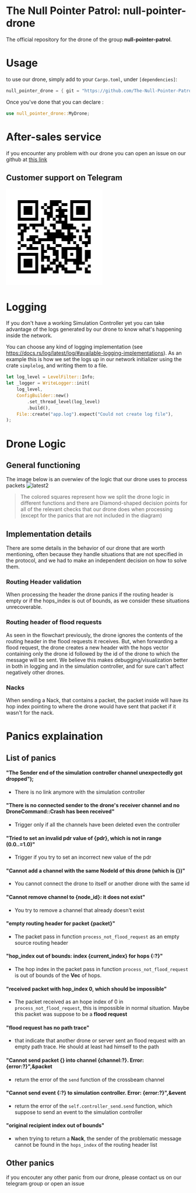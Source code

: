 # The Null Pointer Patrol: null-pointer-drone
The official repository for the drone of the group **null-pointer-patrol**.
# Usage
to use our drone, simply add to your `Cargo.toml`, under `[dependencies]`:
``` rust
null_pointer_drone = { git = "https://github.com/The-Null-Pointer-Patrol/null-pointer-drone.git"}
```
Once you've done that you can declare :
``` rust 
use null_pointer_drone::MyDrone; 
```
# After-sales service
if you encounter any problem with our drone you can open an issue on our github at [this link](https://github.com/The-Null-Pointer-Patrol/null-pointer-drone/issues)

## Customer support on Telegram
![alt text](qr-code.png "TG Customer Service")

# Logging
If you don't have a working Simulation Controller yet you can take advantage of the logs generated by our drone to know what's happening inside the network.

You can choose any kind of logging implementation (see https://docs.rs/log/latest/log/#available-logging-implementations). As an example this is how we set the logs up in our network initializer using the crate `simplelog`, and writing them to a file.
``` rust
let log_level = LevelFilter::Info;
let _logger = WriteLogger::init(
    log_level,
    ConfigBuilder::new()
        .set_thread_level(log_level)
        .build(),
    File::create("app.log").expect("Could not create log file"),
);

```
# Drone Logic
## General functioning
The image below is an overwiev of the logic that our drone uses to process packets
![latest2](https://github.com/user-attachments/assets/68793d31-fc32-4103-8fcc-9bbc6711db44)
> The colored squares represent how we split the drone logic in different functions and there are Diamond-shaped decision points for all of the relevant checks that our drone does when processing (except for the panics that are not included in the diagram)

## Implementation details
There are some details in the behavior of our drone that are worth mentioning, often because they handle situations that are not specified in the protocol, and we had to make an independent decision on how to solve them.
### Routing Header validation
When processing the header the drone panics if the routing header is empty or if the hops_index is out of bounds, as we consider these situations unrecoverable. 
### Routing header of flood requests
As seen in the flowchart previously, the drone ignores the contents of the routing header in the flood requests it receives. But, when forwarding a flood request, the drone creates a new header with the hops vector containing only the drone id followed by the id of the drone to which the message will be sent. We believe this makes debugging/visualization better in both in logging and in the simulation controller, and for sure can't affect negatively other drones.
### Nacks
When sending a Nack, that contains a packet, the packet inside will have its hop index pointing to where the drone would have sent that packet if it wasn't for the nack.

# Panics explaination

## List of panics
#### "The Sender<DroneCommand> end of the simulation controller channel unexpectedly got dropped");
 - There is no link anymore with the simulation controller

#### "There is no connected sender to the drone's receiver channel and no DroneCommand::Crash has been received"
 - Trigger only if all the channels have been deleted even the controller

#### "Tried to set an invalid pdr value of {pdr}, which is not in range (0.0..=1.0)"
 - Trigger if you try to set an incorrect new value of the pdr

#### "Cannot add a channel with the same NodeId of this drone (which is {})"
 - You cannot connect the drone to itself or another drone with the same id

#### "Cannot remove channel to {node_id}: it does not exist"
 - You try to remove a channel that already doesn't exist

#### "empty routing header for packet {packet}"
 - The packet pass in function `process_not_flood_request` as an empty source routing header

#### "hop_index out of bounds: index {current_index} for hops {:?}"
 - The hop index in the packet pass in function `process_not_flood_request` 
is out of bounds of the **Vec** of hops.  

#### "received packet with hop_index 0, which should be impossible"
 - The packet received as an hope index of 0 in `process_not_flood_request`, this is impossible in normal situation.
Maybe this packet was suppose to be a **flood request**

#### "flood request has no path trace"
 - that indicate that another drone or server sent an flood request with an empty path trace.
 He should at least had himself to the path

#### "Cannot send packet {} into channel {channel:?}. Error: {error:?}",&packet
 - return the error of the `send` function of the crossbeam channel 

#### "Cannot send event {:?} to simulation controller. Error: {error:?}",&event
 - return the error of the `self.controller_send.send` function, which suppose to send 
an event to the simulation controller  

#### "original recipient index out of bounds"
 - when trying to return a **Nack**, the sender of the problematic message cannot be found
in the `hops_index` of the routing header list

## Other panics
if you encouter any other panic from our drone, please contact us on our telegram group or open an issue
